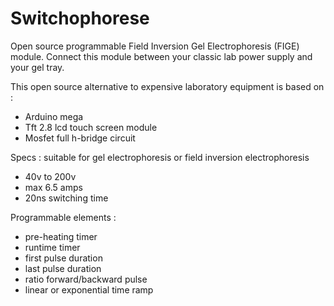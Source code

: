 # Switchophorese
Open source programmable Field Inversion Gel Electrophoresis (FIGE) module.
Connect this module between your classic lab power supply and your gel tray.

This open source alternative to expensive laboratory equipment is based on :
  - Arduino mega
  - Tft 2.8 lcd touch screen module
  - Mosfet full h-bridge circuit
  
  Specs : suitable for gel electrophoresis or field inversion electrophoresis
  
  - 40v to 200v
  - max 6.5 amps
  - 20ns switching time
  
  Programmable elements :
   - pre-heating timer
   - runtime timer
   - first pulse duration
   - last pulse duration
   - ratio forward/backward pulse
   - linear or exponential time ramp
  
  
  
